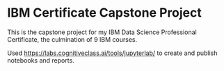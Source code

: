 # IBM Certificate Capstone Project

This is the capstone project for my IBM Data Science Professional Certificate, the culmination of 9 IBM courses.

Used https://labs.cognitiveclass.ai/tools/jupyterlab/ to create and publish notebooks and reports.
